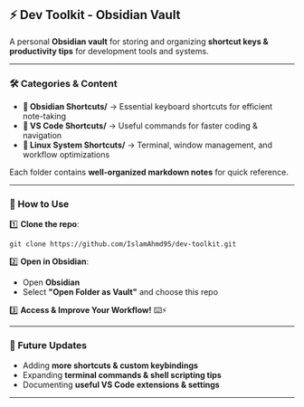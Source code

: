 ## **⚡ Dev Toolkit - Obsidian Vault**

A personal **Obsidian vault** for storing and organizing **shortcut keys & productivity tips** for development tools and systems.

---

### **🛠️ Categories & Content**

- **📁 Obsidian Shortcuts/** → Essential keyboard shortcuts for efficient note-taking
- **📁 VS Code Shortcuts/** → Useful commands for faster coding & navigation
- **📁 Linux System Shortcuts/** → Terminal, window management, and workflow optimizations

Each folder contains **well-organized markdown notes** for quick reference.

---

### **🚀 How to Use**

1️⃣ **Clone the repo**:

`git clone https://github.com/IslamAhmd95/dev-toolkit.git`

2️⃣ **Open in Obsidian**:

- Open **Obsidian**
- Select **"Open Folder as Vault"** and choose this repo

3️⃣ **Access & Improve Your Workflow!** ⌨️⚡

---

### **📌 Future Updates**

- Adding **more shortcuts & custom keybindings**
- Expanding **terminal commands & shell scripting tips**
- Documenting **useful VS Code extensions & settings**

---